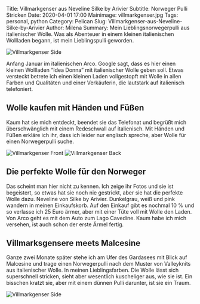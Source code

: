 Title: Villmarkgenser aus Neveline Silke by Arivier
Subtitle: Norweger Pulli Stricken
Date: 2020-04-01 17:00
Mainimage: villmarkgenser.jpg
Tags: personal, python
Category: Pelican
Slug: Villmarkgenser-aus-Neveline-Silke-by-Arivier
Author: Milena
Summary: Mein Lieblingsnorwegerpulli aus italienischer Wolle. Was als Abenteuer in einem kleinen italienischen Wollladen begann, ist mein Lieblingspulli geworden.


![Villmarkgenser Side](/images/Villmarkgenser-aus-Neveline-Silke-by-Arivier/villmarkgenser.jpg) 

Anfang Januar im italienischen Arco. Google sagt, dass es hier einen kleinen Wollladen “Idea Donna” mit italienischer Wolle geben soll. Etwas versteckt betrete ich einen kleinen Laden vollgestopft mit Wolle in allen Farben und Qualitäten und einer Verkäuferin, die lautstark auf italienisch telefoniert. 

## Wolle kaufen mit Händen und Füßen 

Kaum hat sie mich entdeckt, beendet sie das Telefonat und begrüßt mich überschwänglich mit einem Redeschwall auf italienisch. Mit Händen und Füßen erkläre ich ihr, dass ich leider nur englisch spreche, aber Wolle für einen Norwegerpulli suche. 

![Villmarkgenser Front](/images/Villmarkgenser-aus-Neveline-Silke-by-Arivier/villmarkgenser_front.jpg) ![Villmarkgenser Back](/images/Villmarkgenser-aus-Neveline-Silke-by-Arivier/villmarkgenser_back.jpg)

## Die perfekte Wolle für den Norweger

Das scheint man hier nicht zu kennen. Ich zeige ihr Fotos und sie ist begeistert, so etwas hat sie noch nie gestrickt, aber sie hat die perfekte Wolle dazu. Neveline von Silke by Arivier. Dunkelgrau, weiß und pink wandern in meinen Einkaufskorb. Auf den Einkauf gibt es nochmal 10 % und so verlasse ich 25 Euro ärmer, aber mit einer Tüte voll mit Wolle den Laden. Von Arco geht es mit dem Auto zum Lago Cavedine. Kaum habe ich mich versehen, ist auch schon der erste Ärmel fertig.


## Villmarksgensere meets Malcesine 

Ganze zwei Monate später stehe ich am Ufer des Gardasees mit Blick auf Malcesine und trage einen Norwegerpulli nach dem Muster von Valleyknits aus italienischer Wolle. In meinen Lieblingsfarben.
Die Wolle lässt sich superschnell stricken, sieht aber wesentlich kuscheliger aus, wie sie ist. Ein bisschen kratzt sie, aber mit einem dünnen Pulli darunter, ist sie ein Traum.

![Villmarkgenser Side](/images/Villmarkgenser-aus-Neveline-Silke-by-Arivier/villmarkgenser_side.jpg) 